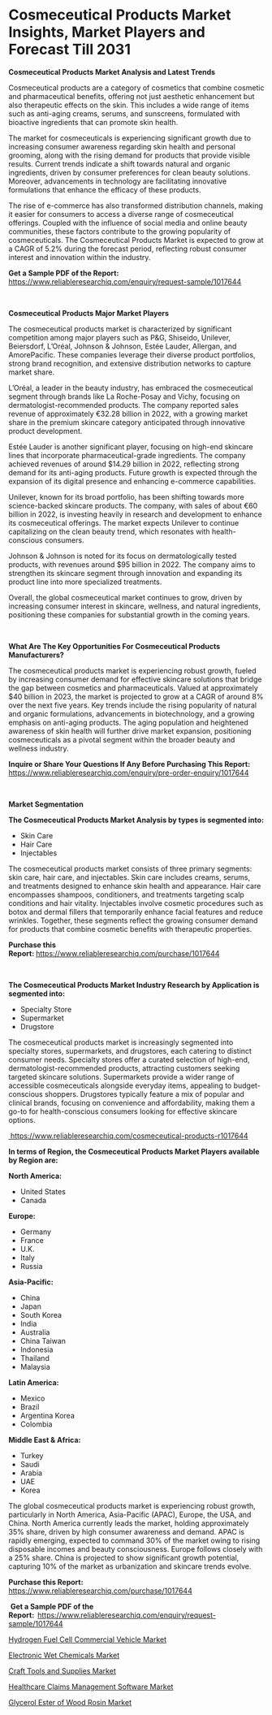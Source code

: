 <p><h1>Cosmeceutical Products Market Insights, Market Players and Forecast Till 2031</h1></p><p><strong>Cosmeceutical Products Market Analysis and Latest Trends</strong></p>
<p><p>Cosmeceutical products are a category of cosmetics that combine cosmetic and pharmaceutical benefits, offering not just aesthetic enhancement but also therapeutic effects on the skin. This includes a wide range of items such as anti-aging creams, serums, and sunscreens, formulated with bioactive ingredients that can promote skin health.</p><p>The market for cosmeceuticals is experiencing significant growth due to increasing consumer awareness regarding skin health and personal grooming, along with the rising demand for products that provide visible results. Current trends indicate a shift towards natural and organic ingredients, driven by consumer preferences for clean beauty solutions. Moreover, advancements in technology are facilitating innovative formulations that enhance the efficacy of these products.</p><p>The rise of e-commerce has also transformed distribution channels, making it easier for consumers to access a diverse range of cosmeceutical offerings. Coupled with the influence of social media and online beauty communities, these factors contribute to the growing popularity of cosmeceuticals. The Cosmeceutical Products Market is expected to grow at a CAGR of 5.2% during the forecast period, reflecting robust consumer interest and innovation within the industry.</p></p>
<p><strong>Get a Sample PDF of the Report:&nbsp;</strong> <a href="https://www.reliableresearchiq.com/enquiry/request-sample/1017644?utm_campaign=1720&utm_medium=2&utm_source=Github&utm_content=ia&utm_term=04122024&utm_id=cosmeceutical-products">https://www.reliableresearchiq.com/enquiry/request-sample/1017644</a></p>
<p>&nbsp;</p>
<p><strong>Cosmeceutical Products Major Market Players</strong></p>
<p><p>The cosmeceutical products market is characterized by significant competition among major players such as P&G, Shiseido, Unilever, Beiersdorf, L’Oréal, Johnson & Johnson, Estée Lauder, Allergan, and AmorePacific. These companies leverage their diverse product portfolios, strong brand recognition, and extensive distribution networks to capture market share.</p><p>L’Oréal, a leader in the beauty industry, has embraced the cosmeceutical segment through brands like La Roche-Posay and Vichy, focusing on dermatologist-recommended products. The company reported sales revenue of approximately €32.28 billion in 2022, with a growing market share in the premium skincare category anticipated through innovative product development.</p><p>Estée Lauder is another significant player, focusing on high-end skincare lines that incorporate pharmaceutical-grade ingredients. The company achieved revenues of around $14.29 billion in 2022, reflecting strong demand for its anti-aging products. Future growth is expected through the expansion of its digital presence and enhancing e-commerce capabilities.</p><p>Unilever, known for its broad portfolio, has been shifting towards more science-backed skincare products. The company, with sales of about €60 billion in 2022, is investing heavily in research and development to enhance its cosmeceutical offerings. The market expects Unilever to continue capitalizing on the clean beauty trend, which resonates with health-conscious consumers.</p><p>Johnson & Johnson is noted for its focus on dermatologically tested products, with revenues around $95 billion in 2022. The company aims to strengthen its skincare segment through innovation and expanding its product line into more specialized treatments.</p><p>Overall, the global cosmeceutical market continues to grow, driven by increasing consumer interest in skincare, wellness, and natural ingredients, positioning these companies for substantial growth in the coming years.</p></p>
<p>&nbsp;</p>
<p><strong>What Are The Key Opportunities For Cosmeceutical Products Manufacturers?</strong></p>
<p><p>The cosmeceutical products market is experiencing robust growth, fueled by increasing consumer demand for effective skincare solutions that bridge the gap between cosmetics and pharmaceuticals. Valued at approximately $40 billion in 2023, the market is projected to grow at a CAGR of around 8% over the next five years. Key trends include the rising popularity of natural and organic formulations, advancements in biotechnology, and a growing emphasis on anti-aging products. The aging population and heightened awareness of skin health will further drive market expansion, positioning cosmeceuticals as a pivotal segment within the broader beauty and wellness industry.</p></p>
<p><strong>Inquire or Share Your Questions If Any Before Purchasing This Report:</strong> <a href="https://www.reliableresearchiq.com/enquiry/pre-order-enquiry/1017644?utm_campaign=1720&utm_medium=2&utm_source=Github&utm_content=ia&utm_term=04122024&utm_id=cosmeceutical-products">https://www.reliableresearchiq.com/enquiry/pre-order-enquiry/1017644</a></p>
<p>&nbsp;</p>
<p><strong>Market Segmentation</strong></p>
<p><strong>The Cosmeceutical Products Market Analysis by types is segmented into:</strong></p>
<p><ul><li>Skin Care</li><li>Hair Care</li><li>Injectables</li></ul></p>
<p><p>The cosmeceutical products market consists of three primary segments: skin care, hair care, and injectables. Skin care includes creams, serums, and treatments designed to enhance skin health and appearance. Hair care encompasses shampoos, conditioners, and treatments targeting scalp conditions and hair vitality. Injectables involve cosmetic procedures such as botox and dermal fillers that temporarily enhance facial features and reduce wrinkles. Together, these segments reflect the growing consumer demand for products that combine cosmetic benefits with therapeutic properties.</p></p>
<p><strong>Purchase this Report:&nbsp;</strong><a href="https://www.reliableresearchiq.com/purchase/1017644?utm_campaign=1720&utm_medium=2&utm_source=Github&utm_content=ia&utm_term=04122024&utm_id=cosmeceutical-products">https://www.reliableresearchiq.com/purchase/1017644</a></p>
<p>&nbsp;</p>
<p><strong>The Cosmeceutical Products Market Industry Research by Application is segmented into:</strong></p>
<p><ul><li>Specialty Store</li><li>Supermarket</li><li>Drugstore</li></ul></p>
<p><p>The cosmeceutical products market is increasingly segmented into specialty stores, supermarkets, and drugstores, each catering to distinct consumer needs. Specialty stores offer a curated selection of high-end, dermatologist-recommended products, attracting customers seeking targeted skincare solutions. Supermarkets provide a wider range of accessible cosmeceuticals alongside everyday items, appealing to budget-conscious shoppers. Drugstores typically feature a mix of popular and clinical brands, focusing on convenience and affordability, making them a go-to for health-conscious consumers looking for effective skincare options.</p></p>
<p><a href="https://www.reliableresearchiq.com/cosmeceutical-products-r1017644?utm_campaign=1720&utm_medium=2&utm_source=Github&utm_content=ia&utm_term=04122024&utm_id=cosmeceutical-products">&nbsp;https://www.reliableresearchiq.com/cosmeceutical-products-r1017644</a></p>
<p><strong>In terms of Region, the Cosmeceutical Products Market Players available by Region are:</strong></p>
<p>
    <p> <strong> North America: </strong>
        <ul>
            <li>United States</li>
            <li>Canada</li>
        </ul>
        </p> 
    <p> <strong> Europe: </strong>
        <ul>
            <li>Germany</li>
            <li>France</li>
            <li>U.K.</li>
            <li>Italy</li>
            <li>Russia</li>
        </ul>
        </p> 
    <p> <strong> Asia-Pacific: </strong>
        <ul>
            <li>China</li>
            <li>Japan</li>
            <li>South Korea</li>
            <li>India</li>
            <li>Australia</li>
            <li>China Taiwan</li>
            <li>Indonesia</li>
            <li>Thailand</li>
            <li>Malaysia</li>
        </ul>
        </p> 
    <p> <strong> Latin America: </strong>
        <ul>
            <li>Mexico</li>
            <li>Brazil</li>
            <li>Argentina Korea</li>
            <li>Colombia</li>
        </ul>
        </p> 
    <p> <strong> Middle East & Africa: </strong>
        <ul>
            <li>Turkey</li>
            <li>Saudi</li>
            <li>Arabia</li>
            <li>UAE</li>
            <li>Korea</li>
        </ul>
    </p>
    </p>
<p><p>The global cosmeceutical products market is experiencing robust growth, particularly in North America, Asia-Pacific (APAC), Europe, the USA, and China. North America currently leads the market, holding approximately 35% share, driven by high consumer awareness and demand. APAC is rapidly emerging, expected to command 30% of the market owing to rising disposable incomes and beauty consciousness. Europe follows closely with a 25% share. China is projected to show significant growth potential, capturing 10% of the market as urbanization and skincare trends evolve.</p></p>
<p><strong>Purchase this Report: </strong><a href="https://www.reliableresearchiq.com/purchase/1017644?utm_campaign=1720&utm_medium=2&utm_source=Github&utm_content=ia&utm_term=04122024&utm_id=cosmeceutical-products">https://www.reliableresearchiq.com/purchase/1017644</a></p>
<p>&nbsp;<strong>Get a Sample PDF of the Report:&nbsp;&nbsp;</strong><a href="https://www.reliableresearchiq.com/enquiry/request-sample/1017644?utm_campaign=1720&utm_medium=2&utm_source=Github&utm_content=ia&utm_term=04122024&utm_id=cosmeceutical-products">https://www.reliableresearchiq.com/enquiry/request-sample/1017644</a></p>
<p><strong></strong></p>
<p><p><a href="https://issuu.com/reportprime-2/docs/hydrogen-fuel-cell-commercial-vehicle-market-size-?utm_campaign=1720&utm_medium=2&utm_source=Github&utm_content=ia&utm_term=04122024&utm_id=cosmeceutical-products">Hydrogen Fuel Cell Commercial Vehicle Market</a></p><p><a href="https://github.com/marlanamarvn/Market-Research-Report-List-1/blob/main/electronic-wet-chemicals-market.md?utm_campaign=1720&utm_medium=2&utm_source=Github&utm_content=ia&utm_term=04122024&utm_id=cosmeceutical-products">Electronic Wet Chemicals Market</a></p><p><a href="https://issuu.com/reportprime-2/docs/craft-tools-and-supplies-market-size-2030.pptx?utm_campaign=1720&utm_medium=2&utm_source=Github&utm_content=ia&utm_term=04122024&utm_id=cosmeceutical-products">Craft Tools and Supplies Market</a></p><p><a href="https://www.linkedin.com/pulse/healthcare-claims-management-software-market-includes-mtpjf?utm_campaign=1720&utm_medium=2&utm_source=Github&utm_content=ia&utm_term=04122024&utm_id=cosmeceutical-products">Healthcare Claims Management Software Market</a></p><p><a href="https://www.linkedin.com/pulse/projected-growth-glycerol-ester-wood-rosin-market-size-elg9e?utm_campaign=1720&utm_medium=2&utm_source=Github&utm_content=ia&utm_term=04122024&utm_id=cosmeceutical-products">Glycerol Ester of Wood Rosin Market</a></p></p>
